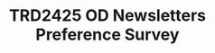 ---
title: TRD2425 OD Newsletters Preference Survey
redirect_to: https://docs.google.com/forms/d/e/1FAIpQLSfwOAS_X2kG8nTV4F5BLd0ML89I-VTGoFiWNg9VrcXNycRBFw/viewform?usp=sf_link
redirect_from: 
  - /ODNewslettersSurvey
  - /odnewsletterssurvey
---